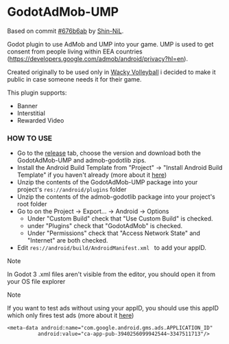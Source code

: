 # GodotAdMob-UMP

Based on commit [#676b6ab](https://github.com/Shin-NiL/Godot-Android-Admob-Plugin/commit/676b6ab42d2eb212fffc47fce85cb09de47ab9b1) by [Shin-NiL](https://github.com/Shin-NiL/Godot-Android-Admob-Plugin).

Godot plugin to use AdMob and UMP into your game. UMP is used to get consent from people living within EEA countries (https://developers.google.com/admob/android/privacy?hl=en).

Created originally to be used only in [Wacky Volleyball](https://play.google.com/store/apps/details?id=wacky.volleyball) i decided to make it public in case someone needs it for their game.

This plugin supports:
- Banner
- Interstitial
- Rewarded Video

<h3>HOW TO USE</h3>

- Go to the [release](https://github.com/Daddiu/GodotAdMob-UMP/edit/Daddiu-readmework/README.md) tab, choose the version and download both the GodotAdMob-UMP and admob-godotlib zips.
- Install the Android Build Template from "Project" -> "Install Android Build Template" if you haven't already (more about it [here](https://docs.godotengine.org/en/stable/tutorials/export/android_custom_build.html))
- Unzip the contents of the GodotAdMob-UMP package into your project's ``` res://android/plugins ``` folder
- Unzip the contents of the admob-godotlib package into your project's root folder
- Go to on the Project -> Export... -> Android -> Options
  - Under "Custom Build" check that "Use Custom Build" is checked.
  - under "Plugins" check that "GodotAdMob" is checked.
  - Under "Permissions" check that "Access Network State" and "Internet" are both checked.
- Edit ```res://android/build/AndroidManifest.xml ``` to add your appID.
> [!NOTE]
  > In Godot 3 .xml files aren't visible from the editor, you should open it from your OS file explorer

  > [!NOTE]
  > If you want to test ads without using your appID, you should use this appID which only fires test ads (more about it [here](https://developers.google.com/admob/android/quick-start#update_your_androidmanifestxml))

  ```
  <meta-data android:name="com.google.android.gms.ads.APPLICATION_ID"
            android:value="ca-app-pub-3940256099942544~3347511713"/>
  ```
